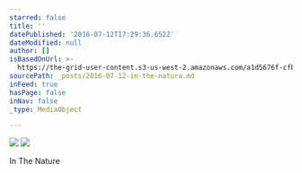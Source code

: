 ```yaml
---
starred: false
title: ''
datePublished: '2016-07-12T17:29:36.652Z'
dateModified: null
author: []
isBasedOnUrl: >-
  https://the-grid-user-content.s3-us-west-2.amazonaws.com/a1d5676f-cfbc-4ff3-821b-a87d613eb318.jpg
sourcePath: _posts/2016-07-12-in-the-natura.md
inFeed: true
hasPage: false
inNav: false
_type: MediaObject

---
```

![](https://the-grid-user-content.s3-us-west-2.amazonaws.com/a1d5676f-cfbc-4ff3-821b-a87d613eb318.jpg)
![](https://the-grid-user-content.s3-us-west-2.amazonaws.com/64e02645-00e8-4e80-9a64-e57549b37bb1.jpg)

In The Nature